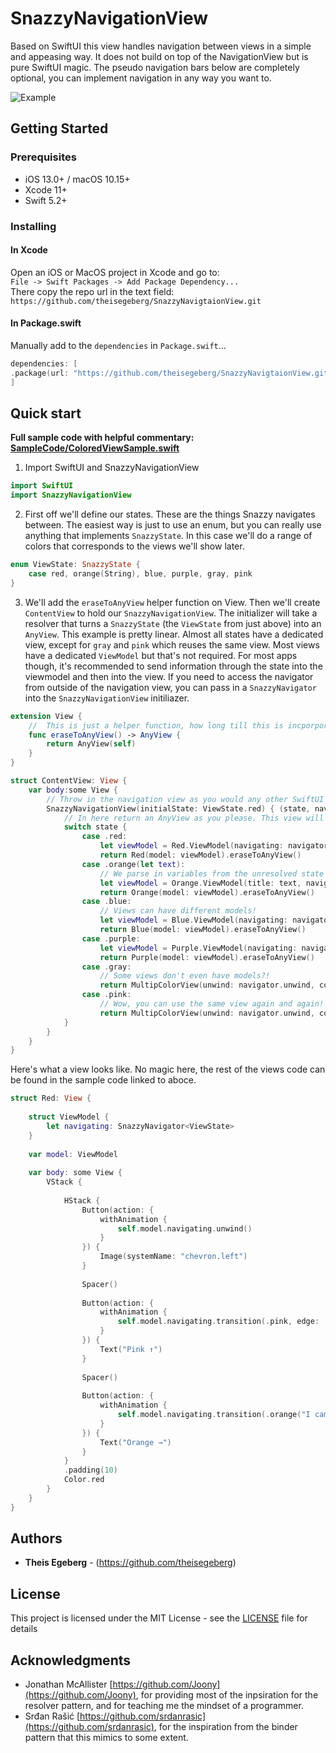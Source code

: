 # SnazzyNavigationView

Based on SwiftUI this view handles navigation between views in a simple and appeasing way. It does not build on top of the NavigationView but is pure SwiftUI magic. The pseudo navigation bars below are completely optional, you can implement navigation in any way you want to.

![Example](https://i.imgur.com/0UuDX4Z.gif)

## Getting Started

### Prerequisites

- iOS 13.0+ / macOS 10.15+ 
- Xcode 11+
- Swift 5.2+

### Installing

#### In Xcode
Open an iOS or MacOS project in Xcode and go to:  
`File -> Swift Packages -> Add Package Dependency...`  
There copy the repo url in the text field:  
`https://github.com/theisegeberg/SnazzyNavigtaionView.git`

#### In Package.swift
Manually add to the `dependencies` in `Package.swift`...

```swift
dependencies: [
.package(url: "https://github.com/theisegeberg/SnazzyNavigtaionView.git", .upToNextMajor(from: "0.1.0"))
]
```

## Quick start

**Full sample code with helpful commentary: [SampleCode/ColoredViewSample.swift](Sources/SnazzyNavigationView/SampleCode/ColoredViewSample.swift)**

1. Import SwiftUI and SnazzyNavigationView
```swift
import SwiftUI
import SnazzyNavigationView
```

2. First off we'll define our states. These are the things Snazzy navigates between. The easiest way is just to use an enum, but you can really use anything that implements `SnazzyState`. In this case we'll do a range of colors that corresponds to the views we'll show later.
```swift
enum ViewState: SnazzyState {
	case red, orange(String), blue, purple, gray, pink
}
```



3. We'll add the `eraseToAnyView` helper function on View. Then we'll create `ContentView` to hold our `SnazzyNavigationView`. The initializer will take a resolver that turns a `SnazzyState` (the `ViewState` from just above) into an `AnyView`. This example is pretty linear. Almost all states have a dedicated view, except for `gray` and `pink` which reuses the same view.  Most views have a dedicated `ViewModel` but that's not required. For most apps though, it's recommended to send information through the state into the viewmodel and then into the view. If you need to access the navigator from outside of the navigation view, you can pass in a `SnazzyNavigator` into the `SnazzyNavigationView` initiliazer.
```swift
extension View {
	//	This is just a helper function, how long till this is incporporated into SwiftUI I wonder?
	func eraseToAnyView() -> AnyView {
		return AnyView(self)
	}
}

struct ContentView: View {
	var body:some View {
		// Throw in the navigation view as you would any other SwiftUI view. You can also pass in the navigator from the outside. If you don't it will instantiate a SnazzyNavigator for you that gets passed into the state resolving closure.
		SnazzyNavigationView(initialState: ViewState.red) { (state, navigator) -> AnyView in
			// In here return an AnyView as you please. This view will be navigated to.
			switch state {
				case .red:
					let viewModel = Red.ViewModel(navigating: navigator)
					return Red(model: viewModel).eraseToAnyView()
				case .orange(let text):
					// We parse in variables from the unresolved state to the model!
					let viewModel = Orange.ViewModel(title: text, navigating: navigator)
					return Orange(model: viewModel).eraseToAnyView()
				case .blue:
					// Views can have different models!
					let viewModel = Blue.ViewModel(navigating: navigator)
					return Blue(model: viewModel).eraseToAnyView()
				case .purple:
					let viewModel = Purple.ViewModel(navigating: navigator)
					return Purple(model: viewModel).eraseToAnyView()
				case .gray:
					// Some views don't even have models?!
					return MultipColorView(unwind: navigator.unwind, color: Color.gray).eraseToAnyView()
				case .pink:
					// Wow, you can use the same view again and again! The possibilities are endless
					return MultipColorView(unwind: navigator.unwind, color: Color.pink).eraseToAnyView()
			}
		}
	}
}
```

Here's what a view looks like. No magic here, the rest of the views code can be found in the sample code linked to aboce.
```swift
struct Red: View {
	
	struct ViewModel {
		let navigating: SnazzyNavigator<ViewState>
	}
	
	var model: ViewModel
	
	var body: some View {
		VStack {
			
			HStack {
				Button(action: {
					withAnimation {
						self.model.navigating.unwind()
					}
				}) {
					Image(systemName: "chevron.left")
				}
				
				Spacer()
				
				Button(action: {
					withAnimation {
						self.model.navigating.transition(.pink, edge: .top)
					}
				}) {
					Text("Pink ↑")
				}
				
				Spacer()
				
				Button(action: {
					withAnimation {
						self.model.navigating.transition(.orange("I came from red!"), edge: .trailing)
					}
				}) {
					Text("Orange →")
				}
			}
			.padding(10)
			Color.red
		}
	}
}
```

## Authors

* **Theis Egeberg** - (https://github.com/theisegeberg)

## License

This project is licensed under the MIT License - see the [LICENSE](LICENSE) file for details

## Acknowledgments

* Jonathan McAllister [https://github.com/Joony](https://github.com/Joony), for providing most of the inpsiration for the resolver pattern, and for teaching me the mindset of a programmer.
* Srđan Rašić [https://github.com/srdanrasic](https://github.com/srdanrasic), for the inspiration from the binder pattern that this mimics to some extent.
